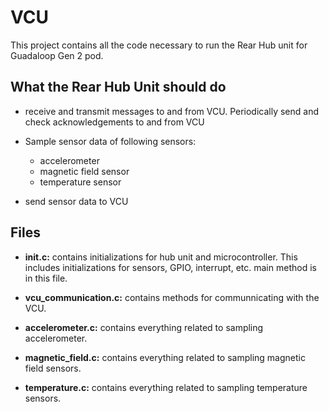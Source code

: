 # VCU

This project contains all the code necessary to run the Rear Hub unit  for Guadaloop Gen 2 pod.

## What the Rear Hub Unit should do

- receive and transmit messages to and from VCU. Periodically send and check acknowledgements to and from VCU

- Sample sensor data of following sensors:
  - accelerometer
  - magnetic field sensor
  - temperature sensor

- send sensor data to VCU

## Files

- **init.c:** contains initializations for hub unit and microcontroller. This includes initializations for sensors, GPIO, interrupt, etc. main method is in this file.

- **vcu_communication.c:** contains methods for communnicating with the VCU.

- **accelerometer.c:** contains everything related to sampling accelerometer.

- **magnetic_field.c:** contains everything related to sampling magnetic field sensors.

- **temperature.c:** contains everything related to sampling temperature sensors.